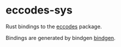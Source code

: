 # eccodes-sys
Rust bindings to the [eccodes](https://confluence.ecmwf.int/display/ECC) package.

Bindings are generated by bindgen [bindgen](https://github.com/rust-lang/rust-bindgen).
